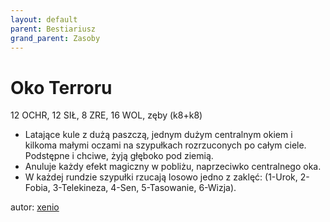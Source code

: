 ```yaml
---
layout: default
parent: Bestiariusz
grand_parent: Zasoby
---
```

# Oko Terroru

12 OCHR, 12 SIŁ, 8 ZRE, 16 WOL, zęby (k8+k8)  

- Latające kule z dużą paszczą, jednym dużym centralnym okiem i kilkoma małymi oczami na szypułkach rozrzuconych po całym ciele.   Podstępne i chciwe, żyją głęboko pod ziemią.
- Anuluje każdy efekt magiczny w pobliżu, naprzeciwko centralnego oka.  
- W każdej rundzie szypułki rzucają losowo jedno z zaklęć: (1-Urok, 2-Fobia, 3-Telekineza, 4-Sen, 5-Tasowanie, 6-Wizja).

autor: [xenio](https://xenioinabottle.blogspot.com)
